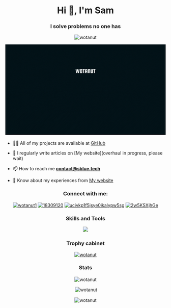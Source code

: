 <h1 align="center">Hi 👋, I'm Sam</h1>
<h3 align="center">I solve problems no one has</h3>

<p align="center"> <img src="https://komarev.com/ghpvc/?username=wotanut&label=Profile%20views&color=0e75b6&style=flat" alt="wotanut" /> </p>

<img src="https://github.com/wotanut/wotanut/blob/main/banner.gif">

<!-- About me -->

- 👨‍💻 All of my projects are available at [GitHub](https://github.com/wotanut?tab=repositories)

- 📝 I regularly write articles on [My website](overhaul in progress, please wait)

- 📫 How to reach me **contact@sblue.tech**

- 📄 Know about my experiences from [My website](https://sblue.tech)

<!-- 
### Blogs posts
<!-- BLOG-POST-LIST:START -->
<!-- BLOG-POST-LIST:END -->

<!-- Connect -->

<h3 align="center">Connect with me:</h3>
<p align="center">
<a href="https://twitter.com/wotanut1" target="blank"><img align="center" src="https://raw.githubusercontent.com/rahuldkjain/github-profile-readme-generator/master/src/images/icons/Social/twitter.svg" alt="wotanut1" height="30" width="40" /></a>
<a href="https://stackoverflow.com/users/15219495" target="blank"><img align="center" src="https://raw.githubusercontent.com/rahuldkjain/github-profile-readme-generator/master/src/images/icons/Social/stack-overflow.svg" alt="18309120" height="30" width="40" /></a>
<a href="https://www.youtube.com/c/ucivkp1f5jsye0ikalypw5sg" target="blank"><img align="center" src="https://raw.githubusercontent.com/rahuldkjain/github-profile-readme-generator/master/src/images/icons/Social/youtube.svg" alt="ucivkp1f5jsye0ikalypw5sg" height="30" width="40" /></a>
<a href="https://discord.gg/2w5KSXjhGe" target="blank"><img align="center" src="https://raw.githubusercontent.com/rahuldkjain/github-profile-readme-generator/master/src/images/icons/Social/discord.svg" alt="2w5KSXjhGe" height="30" width="40" /></a>
<!--
<a href="/https://placeholder.com/rss.xml" target="blank"><img align="center" src="https://raw.githubusercontent.com/rahuldkjain/github-profile-readme-generator/master/src/images/icons/Social/rss.svg" alt="https://placeholder.com/rss.xml" height="30" width="40" /></a>
-->
</p>

<!-- Skills -->

<h3 align="center"> Skills and Tools </h3>
<p align="center">
  <a href="https://skillicons.dev">
    <img src="https://skillicons.dev/icons?i=cs,dart,js,py,swift,ts,androidstudio,visualstudio,vscode,git,github,azure,heroku,discord,bots,bootstrap,figma,django,dotnet,flutter,react,linux,raspberrypi,perline=5" />
  </a>
</p>

<p>
  
<!-- Trophies -->

<h3 align="center">Trophy cabinet</h3>
<p align="center"> <a href="https://github.com/ryo-ma/github-profile-trophy"><img src="https://github-profile-trophy.vercel.app/?username=wotanut" alt="wotanut" /></a> </p>

<!--- Stats -->

<h3 align="center">Stats</h3>
<p align="center"><img align="center" src="https://github-readme-stats-qn39h61h9-wotanut.vercel.app/api/top-langs?username=wotanut&show_icons=true&locale=en&layout=compact&hide=html,css,batchfile,shell,scss&count_private=true&langs_count=10&theme=radical" alt="wotanut" /></p>

<p align="center">&nbsp;<img align="center" src="https://github-readme-stats.vercel.app/api?username=wotanut&show_icons=true&locale=en&theme=radical" alt="wotanut" /></p>

<p align="center"><img align="center" src="https://github-readme-streak-stats.herokuapp.com/?user=wotanut&theme=radical" alt="wotanut" /></p>
